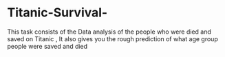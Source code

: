 # Titanic-Survival-
This task consists of the Data analysis of the people who were died and saved on Titanic , It also gives you the rough prediction of what age group people were saved and died
